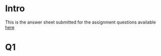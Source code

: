 # Intro
This is the answer sheet submitted for the assignment questions available [here](https://nipunbatra.github.io/teaching/ml-spring-19/hw/1.pdf)

# Q1
